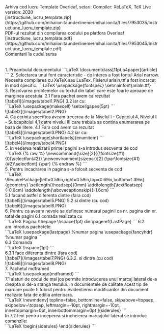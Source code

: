 <br>
<br>Arhiva cod lucru Template Overleaf, setari: Compiler: XeLaTeX, TeX Live version: 2020<br>
[instructiune_lucru_template.zip](https://github.com/mihaiionitaunderlineme/mihai.ionita/files/7953035/instructiune_lucru_template.zip)
<br>PDF-ul rezultat din compilarea codului pe platfora Overleaf<br>
[instructiune_lucru_template.pdf](https://github.com/mihaiionitaunderlineme/mihai.ionita/files/7953045/instructiune_lucru_template.pdf)
<br>Comentarii la cudul sursa<br>
<br><br>
1. Preambulul documentului
```LaTeX
\documentclass[11pt,a4paper]{article}
```
2. Selectarea unui font caracteristic - de interes a fost fontul Arial narrow. Necesita compilarea cu XeTeX sau LuaTex. Fisierul arialn.ttf a fost incarcat in mod specific. 
```LaTeX
\usepackage{fontspec}
\setmainfont{arialn.ttf}
```
3. Rezolvarea problemelor cu textul din tabel care este foarte aproape de marginea acestuia. 
3.1 Fara pachet avem ca rezultat<br>
![tabel1](/images/tabel1.PNG)
3.2 iar cu: <br>
```LaTeX
\usepackage{makecell} 
\setcellgapes{5pt}
```
<br>
![tabel2](/images/tabel2.PNG)<br>
4. Ca cerinta specifica aveam trecerea de la Nivelul I - Capitolul 4, Nivelul II - Subcapitolul 4,1 catre nivelul III care trebuia sa contina enumerarea pe baza de litere. 
4.1 Fara cod avem ca rezultat<br>
![tabel3](/images/tabel3.PNG)
4.2 iar cu: <br>
```LaTeX
\usepackage[shortlabels]{enumitem}
```
<br>
![tabel4](/images/tabel4.PNG) <br>
5. In vederea realizarii primei pagini s-a introdus secventa de cod <br>
```LaTeX
{% raw %}
\newcommand{\size}[2]{{\fontsize{#1}{0}\selectfont#2}}
\newenvironment{sizepar}[2]
{\par\fontsize{#1}{#2}\selectfont}
{\par}
{% endraw %}
``` 
<br>
5. Pentru incadrarea in pagina s-a folosit secventa de cod <br>
```LaTeX
\RequirePackage[left=0.59in,right=0.59in,top=0.69in,bottom=1.39in]{geometry}
\setlength{\headsep}{0mm} 
 \addtolength{\textfloatsep}{-0.6cm}
  \addtolength{\abovecaptionskip}{-1.6cm}
```
<br>
5.1 facand astfel diferenta dintre (fara cod)<br>
![tabel5](/images/tabel5.PNG)
5.2 si dintre (cu cod)<br>
![tabel6](/images/tabel6.PNG)
<br>
6. Pentru ca aveam nevoie sa definesc numarul paginii ca nr. pagina din nr. total de pagini
6.1 comada realizata cu  <br>
```LaTeX
Pagina \thepage \hspace{1pt} din \pageref{LastPage} 
```
6.2 <br> am introdus pachetele: <br>
```LaTeX
\usepackage{lastpage} %numar pagina
\usepackage{fancyhdr} %numar pagina
```
<br>6.3 Comanda<br>
```LaTeX
\hspace{1pt} 
```
<br>6.3.1 face diferenta dintre (fara cod)<br>
![tabel7](/images/tabel7.PNG)
6.3.2. si dintre (cu cod)<br>
![tabel8](/images/tabel8.PNG)
<br>7. Pachetul mdframed<br>
```LaTeX
\usepackage{mdframed}
```
<br>7.1 alaturi de codul de mai jos permite introducerea unui marcaj lateral de-a dreapta si de-a stanga textului. In documentele de calitate acest tip de marcare poate fi folosit pentru evidentierea modificarilor din document realizate fata de editia anterioara. <br>
```LaTeX
\newmdenv[
  topline=false,
  bottomline=false,
  skipabove=\topsep,
  skipbelow=\topsep,
  leftmargin=-10pt,
  rightmargin=-10pt,
  innertopmargin=0pt,
  innerbottommargin=0pt
]{siderules}
```
<br>
In 7.2 text pentru inceperea si incheierea marcajului lateral se introduc comenzile:<br>
```LaTeX
\begin{siderules}
\end{siderules}
```
